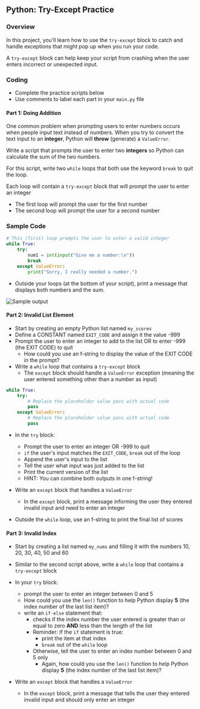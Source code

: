 ## Python: Try-Except Practice

### Overview

In this project, you'll learn how to use the `try-except` block to catch and handle exceptions that might pop up when you run your code.

A `try-except` block can help keep your script from crashing when the user enters incorrect or unexpected input.

### Coding

- Complete the practice scripts below
- Use comments to label each part in your `main.py` file

#### Part 1: Doing Addition
One common problem when prompting users to enter numbers occurs when people input text instead of numbers. When you try to convert the text input to an **integer**, Python will **throw** (generate) a `ValueError`.

Write a script that prompts the user to enter two **integers** so Python can calculate the sum of the two numbers.

For this script, write two `while` loops that both use the keyword `break` to quit the loop.

Each loop will contain a `try-except` block that will prompt the user to enter an integer

- The first loop will prompt the user for the first number 
- The second loop will prompt the user for a second number 

### Sample Code
```python
# This (first) loop prompts the user to enter a valid integer
while True:
    try:
        num1 = int(input("Give me a number:\n"))
        break
    except ValueError:
        print("Sorry, I really needed a number.")
```

- Outside your loops (at the bottom of your script), print a message that displays both numbers and the sum.


![Sample output](output.png)


#### Part 2: Invalid List Element

- Start by creating an empty Python list named `my_scores`
- Define a CONSTANT named `EXIT_CODE` and assign it the value -999
- Prompt the user to enter an integer to add to the list OR to enter -999 (the EXIT CODE) to quit
  - How could you use an f-string to display the value of the EXIT CODE in the prompt?
- Write a `while` loop that contains a `try-except` block
  - The `except` block should handle a `ValueError` exception (meaning the user entered something other than a number as input)
```python
while True:
    try:
        # Replace the placeholder value pass with actual code
        pass
    except ValueError:
        # Replace the placeholder value pass with actual code
        pass
```

- In the `try` block:
  - Prompt the user to enter an integer OR -999 to quit
  - `if` the user's input matches the `EXIT_CODE`, `break` out of the loop
  - Append the user's input to the list
  - Tell the user what input was just added to the list
  - Print the current version of the list
  - HINT: You can combine both outputs in one f-string!
 
- Write an `except` block that handles a `ValueError`
  - In the `except` block, print a message informing the user they entered invalid input and need to enter an integer
 
- Outside the `while` loop, use an f-string to print the final list of scores 
   
#### Part 3: Invalid Index

- Start by creating a list named `my_nums` and filling it with the numbers 10, 20, 30, 40, 50 and 60
- Similar to the second script above, write a `while` loop that contains a `try-except` block

- In your `try` block:
  - prompt the user to enter an integer between 0 and 5
  - How could you use the `len()` function to help Python display **5** (the index number of the last list item)?
  - write an `if-else` statement that:
    - checks if the index number the user entered is greater than or equal to zero **AND** less than the length of the list
    - Reminder: If the `if` statement is true:
      - print the item at that index
      - `break` out of the `while` loop
    - Otherwise, tell the user to enter an index number between 0 and 5 only
      - Again, how could you use the `len()` function to help Python display **5** (the index number of the last list item)?
- Write an `except` block that handles a `ValueError`
    - In the `except` block, print a message that tells the user they entered invalid input and should only enter an integer
